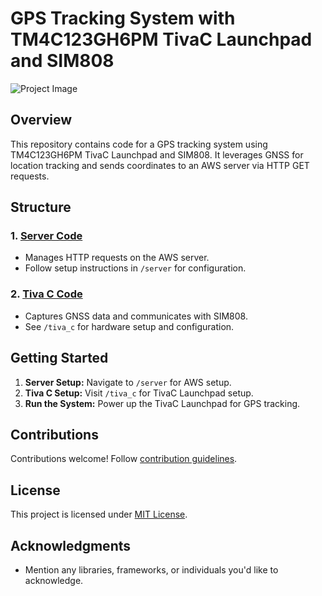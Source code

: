 # GPS Tracking System with TM4C123GH6PM TivaC Launchpad and SIM808

![Project Image](link_to_your_image.png)

## Overview

This repository contains code for a GPS tracking system using TM4C123GH6PM TivaC Launchpad and SIM808. It leverages GNSS for location tracking and sends coordinates to an AWS server via HTTP GET requests.

## Structure

### 1. [Server Code](/server)
   - Manages HTTP requests on the AWS server.
   - Follow setup instructions in `/server` for configuration.

### 2. [Tiva C Code](/tiva_c)
   - Captures GNSS data and communicates with SIM808.
   - See `/tiva_c` for hardware setup and configuration.

## Getting Started

1. **Server Setup:** Navigate to `/server` for AWS setup.
2. **Tiva C Setup:** Visit `/tiva_c` for TivaC Launchpad setup.
3. **Run the System:** Power up the TivaC Launchpad for GPS tracking.

## Contributions

Contributions welcome! Follow [contribution guidelines](CONTRIBUTING.md).

## License

This project is licensed under [MIT License](LICENSE).

## Acknowledgments

- Mention any libraries, frameworks, or individuals you'd like to acknowledge.
